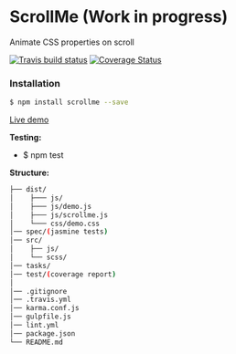 # ScrollMe (Work in progress)
Animate CSS properties on scroll

[![Travis build status](https://travis-ci.org/iondrimba/ScrollMe.svg?branch=master)](https://travis-ci.org/iondrimba/ScrollMe) [![Coverage Status](https://coveralls.io/repos/github/iondrimba/ScrollMe/badge.svg?branch=master)](https://coveralls.io/github/iondrimba/ScrollMe?branch=master)

### Installation

```sh
$ npm install scrollme --save
```
[Live demo]


__Testing:__
 * $ npm test


__Structure:__

````bash
├── dist/
│    ├─── js/
│    ├─── js/demo.js
│    ├─── js/scrollme.js
│    └─── css/demo.css
│── spec/(jasmine tests)
│── src/
│    ├── js/
│    └── scss/
│── tasks/
│── test/(coverage report)
│
│── .gitignore
│── .travis.yml
│── karma.conf.js
│── gulpfile.js
│── lint.yml
│── package.json
└── README.md
````

[scss-lint]:<https://github.com/brigade/scss-lint#installation>
[Live demo]:<http://iondrimba.github.io/ScrollMe/>
